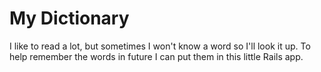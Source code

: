 # My Dictionary

I like to read a lot, but sometimes I won't know a word so I'll look it up.
To help remember the words in future I can put them in this little Rails app.
